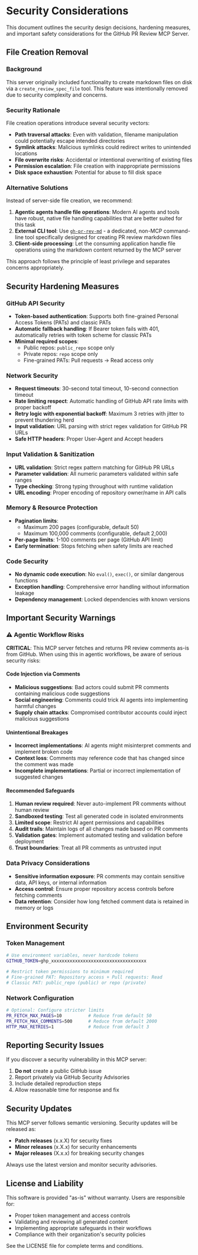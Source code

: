 # Security Considerations

This document outlines the security design decisions, hardening measures, and important safety considerations for the GitHub PR Review MCP Server.

## File Creation Removal

### Background

This server originally included functionality to create markdown files on disk via a `create_review_spec_file` tool. This feature was intentionally removed due to security complexity and concerns.

### Security Rationale

File creation operations introduce several security vectors:

- **Path traversal attacks**: Even with validation, filename manipulation could potentially escape intended directories
- **Symlink attacks**: Malicious symlinks could redirect writes to unintended locations
- **File overwrite risks**: Accidental or intentional overwriting of existing files
- **Permission escalation**: File creation with inappropriate permissions
- **Disk space exhaustion**: Potential for abuse to fill disk space

### Alternative Solutions

Instead of server-side file creation, we recommend:

1. **Agentic agents handle file operations**: Modern AI agents and tools have robust, native file handling capabilities that are better suited for this task
2. **External CLI tool**: Use [`gh-pr-rev-md`](https://github.com/petems/gh-pr-rev-md) - a dedicated, non-MCP command-line tool specifically designed for creating PR review markdown files
3. **Client-side processing**: Let the consuming application handle file operations using the markdown content returned by the MCP server

This approach follows the principle of least privilege and separates concerns appropriately.

## Security Hardening Measures

### GitHub API Security

- **Token-based authentication**: Supports both fine-grained Personal Access Tokens (PATs) and classic PATs
- **Automatic fallback handling**: If Bearer token fails with 401, automatically retries with token scheme for classic PATs
- **Minimal required scopes**: 
  - Public repos: `public_repo` scope only
  - Private repos: `repo` scope only
  - Fine-grained PATs: Pull requests → Read access only

### Network Security

- **Request timeouts**: 30-second total timeout, 10-second connection timeout
- **Rate limiting respect**: Automatic handling of GitHub API rate limits with proper backoff
- **Retry logic with exponential backoff**: Maximum 3 retries with jitter to prevent thundering herd
- **Input validation**: URL parsing with strict regex validation for GitHub PR URLs
- **Safe HTTP headers**: Proper User-Agent and Accept headers

### Input Validation & Sanitization

- **URL validation**: Strict regex pattern matching for GitHub PR URLs
- **Parameter validation**: All numeric parameters validated within safe ranges
- **Type checking**: Strong typing throughout with runtime validation
- **URL encoding**: Proper encoding of repository owner/name in API calls

### Memory & Resource Protection

- **Pagination limits**: 
  - Maximum 200 pages (configurable, default 50)
  - Maximum 100,000 comments (configurable, default 2,000)
- **Per-page limits**: 1-100 comments per page (GitHub API limit)
- **Early termination**: Stops fetching when safety limits are reached

### Code Security

- **No dynamic code execution**: No `eval()`, `exec()`, or similar dangerous functions
- **Exception handling**: Comprehensive error handling without information leakage
- **Dependency management**: Locked dependencies with known versions

## Important Security Warnings

### ⚠️ Agentic Workflow Risks

**CRITICAL**: This MCP server fetches and returns PR review comments as-is from GitHub. When using this in agentic workflows, be aware of serious security risks:

#### Code Injection via Comments

- **Malicious suggestions**: Bad actors could submit PR comments containing malicious code suggestions
- **Social engineering**: Comments could trick AI agents into implementing harmful changes
- **Supply chain attacks**: Compromised contributor accounts could inject malicious suggestions

#### Unintentional Breakages

- **Incorrect implementations**: AI agents might misinterpret comments and implement broken code
- **Context loss**: Comments may reference code that has changed since the comment was made
- **Incomplete implementations**: Partial or incorrect implementation of suggested changes

#### Recommended Safeguards

1. **Human review required**: Never auto-implement PR comments without human review
2. **Sandboxed testing**: Test all generated code in isolated environments
3. **Limited scope**: Restrict AI agent permissions and capabilities
4. **Audit trails**: Maintain logs of all changes made based on PR comments
5. **Validation gates**: Implement automated testing and validation before deployment
6. **Trust boundaries**: Treat all PR comments as untrusted input

### Data Privacy Considerations

- **Sensitive information exposure**: PR comments may contain sensitive data, API keys, or internal information
- **Access control**: Ensure proper repository access controls before fetching comments
- **Data retention**: Consider how long fetched comment data is retained in memory or logs

## Environment Security

### Token Management

```bash
# Use environment variables, never hardcode tokens
GITHUB_TOKEN=ghp_xxxxxxxxxxxxxxxxxxxxxxxxxxxxxxxxxxxx

# Restrict token permissions to minimum required
# Fine-grained PAT: Repository access + Pull requests: Read
# Classic PAT: public_repo (public) or repo (private)
```

### Network Configuration

```bash
# Optional: Configure stricter limits
PR_FETCH_MAX_PAGES=10          # Reduce from default 50
PR_FETCH_MAX_COMMENTS=500      # Reduce from default 2000
HTTP_MAX_RETRIES=1             # Reduce from default 3
```

## Reporting Security Issues

If you discover a security vulnerability in this MCP server:

1. **Do not** create a public GitHub issue
2. Report privately via GitHub Security Advisories
3. Include detailed reproduction steps
4. Allow reasonable time for response and fix

## Security Updates

This MCP server follows semantic versioning. Security updates will be released as:

- **Patch releases** (x.x.X) for security fixes
- **Minor releases** (x.X.x) for security enhancements
- **Major releases** (X.x.x) for breaking security changes

Always use the latest version and monitor security advisories.

## License and Liability

This software is provided "as-is" without warranty. Users are responsible for:

- Proper token management and access controls
- Validating and reviewing all generated content
- Implementing appropriate safeguards in their workflows
- Compliance with their organization's security policies

See the LICENSE file for complete terms and conditions.